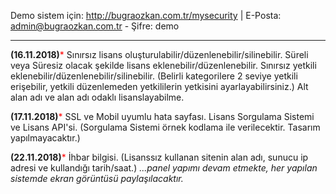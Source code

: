 Demo sistem için: http://bugraozkan.com.tr/mysecurity |
E-Posta: admin@bugraozkan.com.tr -
Şifre: demo<br><hr>
<b>(16.11.2018)</b><font color="red">*</font>
Sınırsız lisans oluşturulabilir/düzenlenebilir/silinebilir.
Süreli veya Süresiz olacak şekilde lisans eklenebilir/düzenlenebilir.
Sınırsız yetkili eklenebilir/düzenlenebilir/silinebilir. (Belirli kategorilere 2 seviye yetkili erişebilir, yetkili düzenlemeden yetkililerin yetkisini ayarlayabilirsiniz.)
Alt alan adı ve alan adı odaklı lisanslayabilme.
 
<b>(17.11.2018)</b><font color="red">*</font>
SSL ve Mobil uyumlu hata sayfası.
Lisans Sorgulama Sistemi ve Lisans API'si. (Sorgulama Sistemi örnek kodlama ile verilecektir. Tasarım yapılmayacaktır.)
 
<b>(22.11.2018)</b><font color="red">*</font>
İhbar bilgisi. (Lisanssız kullanan sitenin alan adı, sunucu ip adresi ve kullandığı tarih/saat.)
<i>...panel yapımı devam etmekte, her yapılan sistemde ekran görüntüsü paylaşılacaktır.</i>
